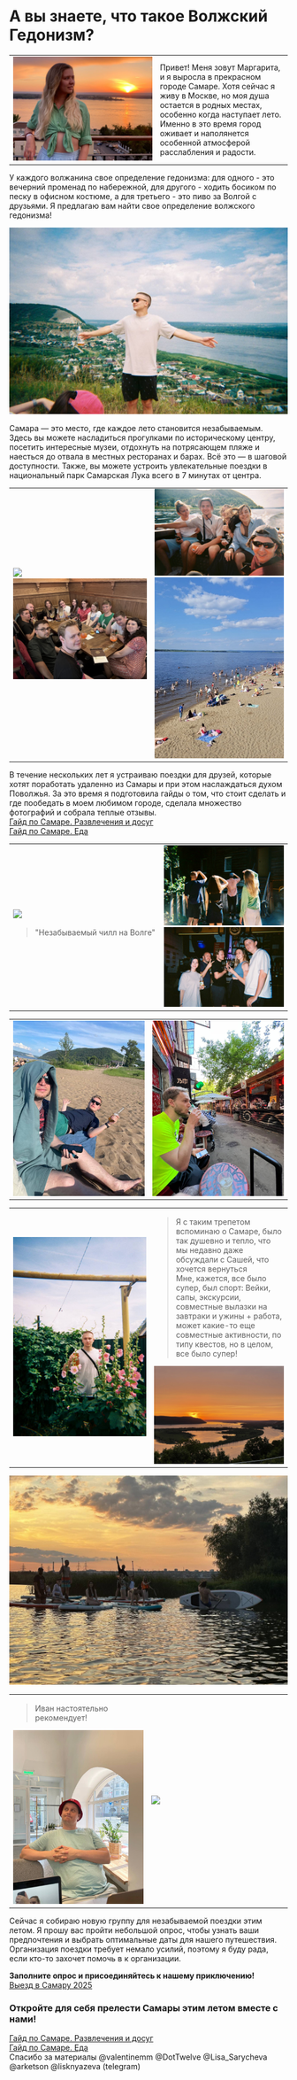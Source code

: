 # А вы знаете, что такое Волжский Гедонизм? 

<table cellspacing="0">
   <tr>
    <td style="width: 600px;">
        <picture> 
        <source srcset="files/img_4721.jpeg">
        <img src="files/img_4721.jpeg">
        </picture>
    </td>
    <td style="width: 400px;">
Привет! Меня зовут Маргарита, и я выросла в прекрасном городе Самаре. Хотя сейчас я живу в Москве, но моя душа остается в родных местах, особенно когда наступает лето. Именно в это время город оживает и наполянется особенной атмосферой расслабления и радости.

</td>
   </tr>
  </table>   
У каждого волжанина свое определение гедонизма: для одного - это вечерний променад по набережной, для другого - ходить босиком по песку в офисном костюме, а для третьего - это пиво за Волгой с друзьями. Я предлагаю вам найти свое определение волжского гедонизма!

![IMG_7393](files/img_7392.jpeg)  
   
Самара — это место, где каждое лето становится незабываемым. Здесь вы можете насладиться прогулками по историческому центру, посетить интересные музеи, отдохнуть на потрясающем пляже и наесться до отвала в местных ресторанах и барах. Всё это — в шаговой доступности. Также, вы можете устроить увлекательные поездки в национальный парк Самарская Лука всего в 7 минутах от центра.   
<table cellspacing="0">
   <tr>
    <td style="width: 500px;">
        <picture> 
        <source srcset="files/img_5324.jpeg">
        <img src="files/img_5324.jpeg">
        </picture>
                <picture> 
        <source srcset="files/img_7707.jpeg" >
        <img src="files/img_7707.jpeg">
        </picture>
    </td>
    <td style="width: 500px;">
        <picture>
        <source srcset="files/img_7396.jpeg">
        <img src="files/img_7396.jpeg">
        </picture>
                <picture>
        <source srcset="files/img_7399.jpeg">
        <img src="files/img_7399.jpeg">
        </picture>
    </td>
   </tr>
  </table>


В течение нескольких лет я устраиваю поездки для друзей, которые хотят поработать удаленно из Самары и при этом наслаждаться духом Поволжья. За это время я подготовила гайды о том, что стоит сделать и где пообедать в моем любимом городе, сделала множество фотографий и собрала теплые отзывы.   
[Гайд по Самаре. Развлечения и досуг](gaid-po-samare-razvlecheniia-i-dosug.md)    
[Гайд по Самаре. Еда](gaid-po-samare-eda.md)    
<table cellspacing="0">
   <tr>
    <td style="width: 400px;">
        <picture> 
        <source srcset="files/img_2254.jpeg">
        <img src="files/img_2254.jpeg">
        </picture>
        
> "Незабываемый чилл на Волге"  

</td>
    <td style="width: 500px;">
        <picture>
        <source srcset="files/img_7394.jpeg">
        <img src="files/img_7394.jpeg">
        </picture>
                <picture>
        <source srcset="files/img_7395.jpeg">
        <img src="files/img_7395.jpeg">
        </picture>
    </td>
   </tr>
  </table>

<table cellspacing="0">
   <tr>
    <td style="width: 500px;">
        <picture> 
        <source srcset="files/img_7405.jpeg">
        <img src="files/img_7405.jpeg">
        </picture>
    </td>
    <td style="width: 500px;">
        <picture>
        <source srcset="files/img_7403.jpeg">
        <img src="files/img_7403.jpeg">
    </td>
   </tr>
  </table>

<table cellspacing="0">
   <tr>
    <td style="width: 600px;">
        <picture> 
        <source srcset="files/img_7397.jpeg">
        <img src="files/img_7397.jpeg">
        </picture>
    </td>
    <td style="width: 400px;">

> Я с таким трепетом вспоминаю о Самаре, было так душевно и тепло, что мы недавно даже обсуждали с Сашей, что хочется вернуться   
> Мне, кажется, все было супер, был спорт: Вейки, сапы, экскурсии, совместные вылазки на завтраки и ужины + работа, может какие-то еще совместные активности, по типу квестов, но в целом, все было супер!  
    
 <picture>
        <source srcset="files/img_9893.jpeg">
        <img src="files/img_9893.jpeg">
    </picture>
    </td>
   </tr>
  </table>

![IMG_7393](files/img_7393.jpeg)   
  
<table cellspacing="0">
   <tr>
    <td style="width: 400px;">

> Иван настоятельно рекомендует!   

<picture> 
        <source srcset="files/img_7406.jpeg">
        <img src="files/img_7406.jpeg">
        </picture>
    </td>
    <td style="width: 600px;">
        <picture>
        <source srcset="files/img_7401.jpeg">
        <img src="files/img_7401.jpeg">
    </td>
   </tr>
  </table>


Сейчас я собираю новую группу для незабываемой поездки этим летом. Я прошу вас пройти небольшой опрос, чтобы узнать ваши предпочтения и выбрать оптимальные даты для нашего путешествия. Организация поездки требует немало усилий, поэтому я буду рада, если кто-то захочет помочь в к организации.   

**Заполните опрос и присоединяйтесь к нашему приключению!**   
[Выезд в Самару 2025](https://forms.gle/AYTrTM2Rwa3gm8ik8)    
### **Откройте для себя прелести Самары этим летом вместе с нами!**   

[Гайд по Самаре. Развлечения и досуг](gaid-po-samare-razvlecheniia-i-dosug.md)    
[Гайд по Самаре. Еда](gaid-po-samare-eda.md)    
Спасибо за материалы @valentinemm @DotTwelve @Lisa\_Sarycheva @arketson @lisknyazeva (telegram)    
   
